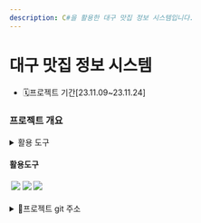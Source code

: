 ```yaml
---
description: C#을 활용한 대구 맛집 정보 시스템입니다.
---
```


# 대구 맛집 정보 시스템

* 🗓️프로젝트 기간\[23.11.09\~23.11.24]

### 프로젝트 개요

<details>

<summary>활용 도구</summary>

![](https://img.shields.io/badge/C%20Sharp-239120?style=flat-square\&logo=C%20Sharp\&logoColor=white) ![](https://img.shields.io/badge/visualstudio-5C2D91?style=flat-square\&logo=visualstudio\&logoColor=white) ![](https://img.shields.io/badge/microsoftsqlserver-CC2927?style=flat-square\&logo=visualstudio\&logoColor=white) ![](https://img.shields.io/badge/github-181717?style=flat-square\&logo=visualstudio\&logoColor=white)

</details>

#### 활용도구

#### &#x20;<img src="https://img.shields.io/badge/C%20Sharp-239120?style=flat-square&#x26;logo=C%20Sharp&#x26;logoColor=white" alt="" data-size="original"> ![](https://img.shields.io/badge/visualstudio-5C2D91?style=flat-square\&logo=visualstudio\&logoColor=white) ![](https://img.shields.io/badge/microsoftsqlserver-CC2927?style=flat-square\&logo=visualstudio\&logoColor=white) ![](https://img.shields.io/badge/github-181717?style=flat-square\&logo=visualstudio\&logoColor=white)

<details>

<summary>📕프로젝트 git 주소</summary>

[https://github.com/Hyno2/CSharpProject](https://github.com/Hyno2/CSharpProject)

</details>
